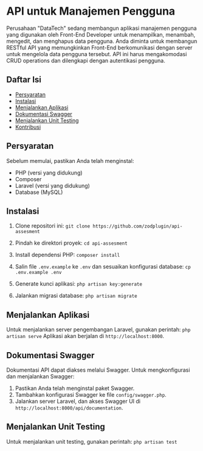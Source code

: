 # API untuk Manajemen Pengguna

Perusahaan "DataTech" sedang membangun aplikasi manajemen pengguna yang digunakan oleh Front-End Developer untuk menampilkan, menambah, mengedit, dan menghapus data pengguna. Anda diminta untuk membangun RESTful API yang memungkinkan Front-End berkomunikasi dengan server untuk mengelola data pengguna tersebut. API ini harus mengakomodasi CRUD operations dan dilengkapi dengan autentikasi pengguna.

## Daftar Isi

- [Persyaratan](#persyaratan)
- [Instalasi](#instalasi)
- [Menjalankan Aplikasi](#menjalankan-aplikasi)
- [Dokumentasi Swagger](#dokumentasi-swagger)
- [Menjalankan Unit Testing](#menjalankan-unit-testing)
- [Kontribusi](#kontribusi)

## Persyaratan

Sebelum memulai, pastikan Anda telah menginstal:
- PHP (versi yang didukung)
- Composer
- Laravel (versi yang didukung)
- Database (MySQL)

## Instalasi

1. Clone repositori ini: 
   `git clone https://github.com/zodplugin/api-assesment`

2. Pindah ke direktori proyek: 
   `cd api-assesment`

3. Install dependensi PHP: 
   `composer install`

4. Salin file `.env.example` ke `.env` dan sesuaikan konfigurasi database: 
   `cp .env.example .env`

5. Generate kunci aplikasi: 
   `php artisan key:generate`

6. Jalankan migrasi database: 
   `php artisan migrate`



## Menjalankan Aplikasi

Untuk menjalankan server pengembangan Laravel, gunakan perintah: 
`php artisan serve`
Aplikasi akan berjalan di `http://localhost:8000`.

## Dokumentasi Swagger

Dokumentasi API dapat diakses melalui Swagger. Untuk mengkonfigurasi dan menjalankan Swagger:

1. Pastikan Anda telah menginstal paket Swagger.
2. Tambahkan konfigurasi Swagger ke file `config/swagger.php`.
3. Jalankan server Laravel, dan akses Swagger UI di `http://localhost:8000/api/documentation`.

## Menjalankan Unit Testing

Untuk menjalankan unit testing, gunakan perintah: 
`php artisan test`


